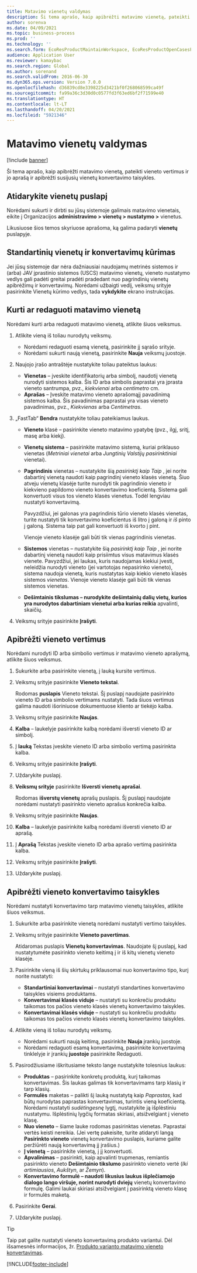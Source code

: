 ```yaml
---
title: Matavimo vienetų valdymas
description: Ši tema aprašo, kaip apibrėžti matavimo vienetą, pateikti vieneto vertimus ir jo aprašą ir apibrėžti susijusių vienetų konvertavimo taisykles.
author: sorenva
ms.date: 04/09/2021
ms.topic: business-process
ms.prod: ''
ms.technology: ''
ms.search.form: EcoResProductMaintainWorkspace, EcoResProductOpenCasesFormPart, UnitOfMeasure, UnitOfMeasureReportingTranslation, UnitOfMeasureTranslation, UnitOfMeasureConversion, UnitOfMeasureConversionEditOrCreate, UnitOfMeasureLookup, UnitOfMeasureCalculator, UnitOfMeasureWizard, UnitOfMeasureLookupTest
audience: Application User
ms.reviewer: kamaybac
ms.search.region: Global
ms.author: sorenand
ms.search.validFrom: 2016-06-30
ms.dyn365.ops.version: Version 7.0.0
ms.openlocfilehash: d36839cd8e3398225d3421bf0f268068599ca49f
ms.sourcegitcommit: fa99a36c3d30d0c0577fd3f63ed6bf2f71599e40
ms.translationtype: HT
ms.contentlocale: lt-LT
ms.lasthandoff: 04/20/2021
ms.locfileid: "5921346"
---
```

# <a name="manage-units-of-measure"></a>Matavimo vienetų valdymas

[!include [banner](../../includes/banner.md)]

Ši tema aprašo, kaip apibrėžti matavimo vienetą, pateikti vieneto vertimus ir jo aprašą ir apibrėžti susijusių vienetų konvertavimo taisykles.

## <a name="open-the-units-page"></a>Atidarykite vienetų puslapį

Norėdami sukurti ir dirbti su jūsų sistemoje galimais matavimo vienetais, eikite į Organizacijos **administravimo \> vienetų \> nustatymo \>** vienetus.

Likusiuose šios temos skyriuose aprašoma, ką galima padaryti **vienetų** puslapyje.

## <a name="create-standard-units-and-conversions"></a>Standartinių vienetų ir konvertavimų kūrimas

Jei jūsų sistemoje dar nėra dažniausiai naudojamų metrinės sistemos ir (arba) JAV įprastinio sistemos (USCS) matavimo vienetų, vieneto nustatymo vedlys gali padėti greitai pradėti pradedant nuo pagrindinių vienetų apibrėžimų ir konvertavimų. Norėdami užbaigti vedlį, veiksmų srityje pasirinkite Vienetų kūrimo vedlys, tada **vykdykite** ekrano instrukcijas.

## <a name="create-or-edit-a-unit-of-measure"></a>Kurti ar redaguoti matavimo vienetą

Norėdami kurti arba redaguoti matavimo vienetą, atlikite šiuos veiksmus.

1. Atlikite vieną iš toliau nurodytų veiksmų.

    - Norėdami redaguoti esamą vienetą, pasirinkite jį sąrašo srityje.
    - Norėdami sukurti naują vienetą, pasirinkite **Nauja** veiksmų juostoje.

1. Naujojo įrašo antraštėje nustatykite toliau pateiktus laukus:

    - **Vienetas** – įveskite identifikatorių arba simbolį, naudotiį vienetą nurodyti sistemos kalba. Šis ID arba simbolis paprastai yra įprasta vieneto santrumpa, pvz., *kiekvienai* arba *centimetro* cm.
    - **Aprašas** – Įveskite matavimo vieneto aprašomąjį pavadinimą sistemos kalba. Šis pavadinimas paprastai yra visas vieneto pavadinimas, pvz., *Kiekvienas* arba *Centimetras*.

1. „FastTab“ **Bendra** nustatykite toliau pateikiamus laukus.<!-- KFM: confirm this:    - **Fixed unit assignment** and **Fixed unit** – These fields have an effect only if you're using the Microsoft Retail Essentials product. If the current unit can be mapped to one of the fixed units that are used by Retail Essentials, set the **Fixed unit assignment** option to *Yes*. Then select the fixed unit in the **Fixed unit** field. -->

    - **Vieneto** klasė – pasirinkite vieneto matavimo ypatybę (pvz., ilgį, sritį, masę arba kiekį).
    - **Vienetų sistema** – pasirinkite matavimo sistemą, kuriai priklauso vienetas (*Metriniai vienetai* arba *Jungtinių Valstijų pasirinktiniai* vienetai).
    - **Pagrindinis** vienetas – nustatykite šią *pasirinktį kaip Taip* , jei norite dabartinį vienetą naudoti kaip pagrindinį vieneto klasės vienetą. Šiuo atveju vienetų klasėje turite nurodyti tik pagrindinio vieneto ir kiekvieno papildomo vieneto konvertavimo koeficientą. Sistema gali konvertuoti visus tos vieneto klasės vienetus. Todėl lengviau nustatyti konvertavimą.

        Pavyzdžiui, jei galonas yra pagrindinis tūrio vieneto klasės vienetas, turite nustatyti tik konvertavimo koeficientus iš litro į galoną ir *iš* pinto į galoną. Sistema taip pat gali konvertuoti iš kvorto į pint.

        Vienoje vieneto klasėje gali būti tik vienas pagrindinis vienetas.

    - **Sistemos** vienetas – nustatykite šią *pasirinktį kaip Taip* , jei norite dabartinį vienetą naudoti kaip prisiimtus visus matavimus klasės vienete. Pavyzdžiui, jei laukas, kuris naudojamas kiekiui įvesti, neleidžia nurodyti vieneto (jei vartotojas nepasirinko vieneto), sistema naudoja vienetą, kuris nustatytas kaip kiekio vieneto klasės sistemos *vienetas*. Vienoje vieneto klasėje gali būti tik vienas sistemos vienetas.
    - **Dešimtainis tikslumas – nurodykite dešimtainių dalių vietų, kurios yra nurodytos dabartiniam vienetui arba kurias reikia** apvalinti, skaičių.

1. Veiksmų srityje pasirinkite **Įrašyti**.

## <a name="define-unit-translations"></a>Apibrėžti vieneto vertimus

Norėdami nurodyti ID arba simbolio vertimus ir matavimo vieneto aprašymą, atlikite šiuos veiksmus.

1. Sukurkite arba pasirinkite vienetą, į lauką kursite vertimus.
1. Veiksmų srityje pasirinkite **Vieneto tekstai**.

    Rodomas **puslapis** Vieneto tekstai. Šį puslapį naudojate pasirinkto vieneto ID arba simbolio vertimams nustatyti. Tada šiuos vertimus galima naudoti išoriniuose dokumentuose kliento ar tiekėjo kalba.

1. Veiksmų srityje pasirinkite **Naujas**.
1. **Kalba** – laukelyje pasirinkite kalbą norėdami išversti vieneto ID ar simbolį.
1. Į **lauką** Tekstas įveskite vieneto ID arba simbolio vertimą pasirinkta kalba.
1. Veiksmų srityje pasirinkite **Įrašyti**.
1. Uždarykite puslapį.
1. **Veiksmų srityje** pasirinkite **Išversti vienetų aprašai**.

    Rodomas **išverstų vienetų** aprašų puslapis. Šį puslapį naudojate norėdami nustatyti pasirinkto vieneto aprašus konkrečia kalba.

1. Veiksmų srityje pasirinkite **Naujas**.
1. **Kalba** – laukelyje pasirinkite kalbą norėdami išversti vieneto ID ar aprašą.
1. Į **Aprašą** Tekstas įveskite vieneto ID arba aprašo vertimą pasirinkta kalba.
1. Veiksmų srityje pasirinkite **Įrašyti**.
1. Uždarykite puslapį.

## <a name="define-unit-conversion-rules"></a>Apibrėžti vieneto konvertavimo taisykles

Norėdami nustatyti konvertavimo tarp matavimo vienetų taisykles, atlikite šiuos veiksmus.

1. Sukurkite arba pasirinkite vienetą norėdami nustatyti vertimo taisykles.
1. Veiksmų srityje pasirinkite **Vieneto pavertimas**.

    Atidaromas puslapis **Vienetų konvertavimas**. Naudojate šį puslapį, kad nustatytumėte pasirinkto vieneto keitimą į ir iš kitų vienetų vieneto klasėje.

1. Pasirinkite vieną iš šių skirtukų priklausomai nuo konvertavimo tipo, kurį norite nustatyti:

    - **Standartiniai konvertavimai** – nustatyti standartines konvertavimo taisykles visiems produktams.
    - **Konvertavimai klasės viduje** – nustatyti su konkrečiu produktu taikomas tos pačios vieneto klasės vienetų konvertavimo taisykles.
    - **Konvertavimai klasės viduje** – nustatyti su konkrečiu produktu taikomas tos pačios vieneto klasės vienetų konvertavimo taisykles.

1. Atlikite vieną iš toliau nurodytų veiksmų.

    - Norėdami sukurti naują keitimą, pasirinkite **Nauja** įrankių juostoje.
    - Norėdami redaguoti esamą konvertavimą, pasirinkite konvertavimą tinklelyje ir įrankių **juostoje** pasirinkite Redaguoti.

1. Pasirodžiusiame iškritusiame teksto lange nustatykite tolesnius laukus:

    - **Produktas** – pasirinkite konkretų produktą, kurį taikomas konvertavimas. Šis laukas galimas tik konvertavimams tarp klasių ir tarp klasių.
    - **Formulės** maketas – palikti šį lauką nustatytą kaip *Paprastas,* kad būtų nurodytas paprastas konvertavimas, turintis vieną koeficientą. Norėdami nustatyti *sudėtingesnę* lygtį, nustatykite ją išplėstiniu nustatymu. Išplėstinių lygčių formatas skiriasi, atsižvelgiant į vieneto klasę.
    - **Nuo vieneto** – šiame lauke rodomas pasirinktas vienetas. Paprastai vertės keisti nereikia. (Jei vertę pakeisite, turite atidaryti langą **Pasirinkto vieneto** vienetų konvertavimo puslapis, kuriame galite peržiūrėti naują konvertavimą jį įrašius.)
    - **Į vienetą** – pasirinkite vienetą, į jį konvertuoti.
    - **Apvalinimas** – pasirinkti, kaip apvalinti trupmenas, remiantis pasirinkto vieneto **Dešimtainio tikslumo** pasirinkto vieneto vertė (*Iki artimiausios*, *Aukštyn*, ar *Žemyn*).
    - **Konvertavimo formulė – naudoti likusius laukus išplečiamojo dialogo lango viršuje, norint nurodyti dviejų** vienetų konvertavimo formulę. Galimi laukai skiriasi atsižvelgiant į pasirinktą vieneto klasę ir formulės maketą.

1. Pasirinkite **Gerai**.
1. Uždarykite puslapį.

> [!TIP]
> Taip pat galite nustatyti vieneto konvertavimą produkto variantui. Dėl išsamesnės informacijos, žr. [Produkto varianto matavimo vieneto konvertavimas](../uom-conversion-per-product-variant.md).

[!INCLUDE[footer-include](../../../includes/footer-banner.md)]
